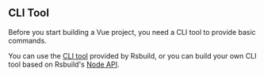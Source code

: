 ## CLI Tool

Before you start building a Vue project, you need a CLI tool to provide basic commands.

You can use the [CLI tool](/guide/basic/cli) provided by Rsbuild, or you can build your own CLI tool based on Rsbuild's [Node API](/api/javascript-api/core).
